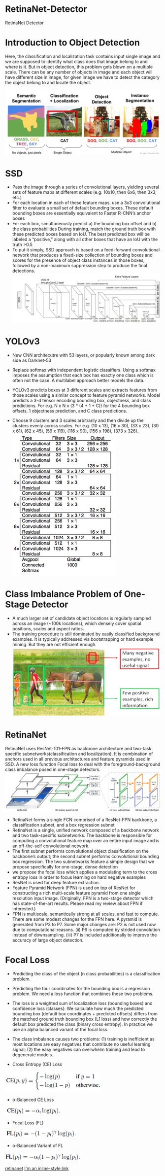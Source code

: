# RetinaNet-Detector
RetinaNet Detector

# Introduction to Object Detection
Here, the classification and localization task contains input single image and we are supposed to identify what class does that image belong to and where is it. But in object detection, this problem gets blown on a multiple scale. There can be any number of objects in image and each object will have different size in image, for given image we have to detect the category the object belong to and locate the object.

![GitHub Logo](/images/puppy.png)

# SSD

- Pass the image through a series of convolutional layers, yielding several sets of feature maps at different scales (e.g. 10x10, then 6x6, then 3x3, etc.)
- For each location in each of these feature maps, use a 3x3 convolutional filter to evaluate a small set of default bounding boxes. These default bounding boxes are essentially equivalent to Faster R-CNN’s anchor boxes
- For each box, simultaneously predict a) the bounding box offset and b) the class probabilities
During training, match the ground truth box with these predicted boxes based on IoU. The best predicted box will be labeled a “positive,” along with all other boxes that have an IoU with the truth >0.5
- To put it simply, SSD approach is based on a feed-forward convolutional network that produces a fixed-size collection of bounding boxes and scores for the presence of object class instances in those boxes, followed by a non-maximum suppression step to produce the final detections.
![GitHub Logo](/images/ssd1.jpeg)

# YOLOv3
- New CNN architecutre with 53 layers, or popularly known among dark side as Darknet-53
- Replace softmax with independent logistic classifiers. Using a softmax imposes the assumption that each box has exactly one class which is often not the case. A multilabel approach better models the data.

- YOLOv3 predicts boxes at 3 different scales and extracts features from those scales using a similar concept to feature pyramid networks. Model predicts a 3-d tensor encoding bounding box, objectness, and class predictions. For e.g. N x N x (3 * (4 + 1 + C)) for the 4 bounding box offsets, 1 objectness prediction, and C class predictions.

- Choose 9 clusters and 3 scales arbitrarily and then divide up the clusters evenly across scales. For e.g. (10 x 13), (16 x 30), (33 x 23), (30 x 61), (62 x 45), (59 x 119), (116 x 90), (156 x 198), (373 x 326).
![GitHub Logo](/images/yolo_v3.png)


# Class Imbalance Problem of One-Stage Detector

- A much larger set of candidate object locations is regularly sampled across an image (~100k locations), which densely cover spatial positions, scales and aspect ratios.
- The training procedure is still dominated by easily classified background examples. It is typically addressed via bootstrapping or hard example mining. But they are not efficient enough.
![GitHub Logo](/images/ssd.png)

# RetinaNet
RetinaNet uses ResNet-101-FPN as backbone architecture and two-task specific subnetworks(classification and localization). It is combination of anchors used in all previous architectures and feature pyramids used in SSD.
A new loss function Focal loss to deal with the foreground-background class imbalance posed in one-stage detectors.
![GitHub Logo](/images/retinanet.png)

- RetinaNet forms a single FCN comprised of a ResNet-FPN backbone, a classification subnet, and a box regression subnet
- RetinaNet is a single, unified network composed of a backbone network and two task-specific subnetworks. The backbone is responsible for computing a convolutional feature map over an entire input image and is an off-the-self convolutional network. 
- The first subnet performs convolutional object classification on the backbone’s output; the second subnet performs convolutional bounding box regression. The two subnetworks feature a simple design that we propose specifically for one-stage, dense detection
- we propose the focal loss which applies a modulating term to the cross entropy loss in order to focus learning on hard negative examples
- ResNet is used for deep feature extraction.
- Feature Pyramid Network (FPN) is used on top of ResNet for constructing a rich multi-scale feature pyramid from one single resolution input image. (Originally, FPN is a two-stage detector which has state-of-the-art results. Please read my review about FPN if interested.)
- FPN is multiscale, semantically strong at all scales, and fast to compute.
There are some modest changes for the FPN here. A pyramid is generated from P3 to P7. Some major changes are: P2 is not used now due to computational reasons. (ii) P6 is computed by strided convolution instead of downsampling. (iii) P7 is included additionally to improve the accuracy of large object detection.

# Focal Loss
- Predicting the class of the object (n class probabilities) is a classification problem. 
- Predicting the four coordinates for the bounding box is a regression problem. We need a loss function that combines these two problems.
- The loss is a weighted sum of localization loss (bounding boxes) and confidence loss (classes): We calculate how much the predicted bounding box (default box coordinates + predicted offsets) differs from the matched ground truth bounding box (L1 loss) and how correctly the default box predicted the class (binary cross entropy).
In practice we use an alpha balanced variant of the focal loss.

- The class imbalance causes two problems: (1) training is inefficient as most locations are easy negatives that contribute no useful learning signal; (2) the easy negatives can overwhelm training and lead to degenerate models.

- Cross Entropy (CE) Loss

![GitHub Logo](/images/ce.png)

- α-Balanced CE Loss

 ![GitHub Logo](/images/ace.png)
 
 - Focal Loss (FL)
 
 ![GitHub Logo](/images/fl.png)
 
 - α-Balanced Variant of FL
 
 ![GitHub Logo](/images/afl.png)
 
[retinanet](https://towardsdatascience.com/review-retinanet-focal-loss-object-detection-38fba6afabe4)
[I'm an inline-style link](https://www.google.com)

